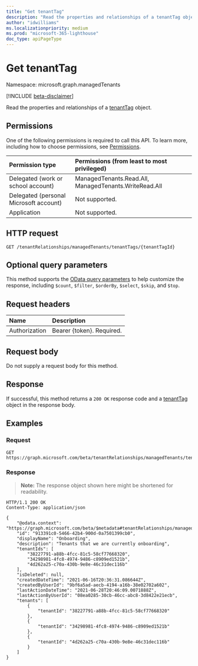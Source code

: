 ```yaml
---
title: "Get tenantTag"
description: "Read the properties and relationships of a tenantTag object."
author: "idwilliams"
ms.localizationpriority: medium
ms.prod: "microsoft-365-lighthouse"
doc_type: apiPageType
---
```


# Get tenantTag
Namespace: microsoft.graph.managedTenants

[!INCLUDE [beta-disclaimer](../../includes/beta-disclaimer.md)]

Read the properties and relationships of a [tenantTag](../resources/managedtenants-tenanttag.md) object.

## Permissions
One of the following permissions is required to call this API. To learn more, including how to choose permissions, see [Permissions](/graph/permissions-reference).

|Permission type|Permissions (from least to most privileged)|
|:---|:---|
|Delegated (work or school account)|ManagedTenants.Read.All, ManagedTenants.WriteRead.All|
|Delegated (personal Microsoft account)|Not supported.|
|Application|Not supported.|

## HTTP request

<!-- {
  "blockType": "ignored"
}
-->
``` http
GET /tenantRelationships/managedTenants/tenantTags/{tenantTagId}
```

## Optional query parameters
This method supports the [OData query parameters](/graph/query-parameters) to help customize the response, including `$count`, `$filter`, `$orderBy`, `$select`, `$skip`, and `$top`.

## Request headers
|Name|Description|
|:---|:---|
|Authorization|Bearer {token}. Required.|

## Request body
Do not supply a request body for this method.

## Response

If successful, this method returns a `200 OK` response code and a [tenantTag](../resources/managedtenants-tenanttag.md) object in the response body.

## Examples

### Request

<!-- {
  "blockType": "request",
  "name": "get_tenanttag"
}
-->
``` http
GET https://graph.microsoft.com/beta/tenantRelationships/managedTenants/tenantTags/{tenantTagId}
```



### Response
>**Note:** The response object shown here might be shortened for readability.
<!-- {
  "blockType": "response",
  "truncated": true,
  "@odata.type": "microsoft.graph.managedTenants.tenantTag"
}
-->
``` http
HTTP/1.1 200 OK
Content-Type: application/json

{
    "@odata.context": "https://graph.microsoft.com/beta/$metadata#tenantRelationships/managedTenants/tenantTags/$entity",
    "id": "913391c0-5466-42b4-900d-0a7501399cb0",
    "displayName": "Onboarding",
    "description": "Tenants that we are currently onboarding",
    "tenantIds": [
        "38227791-a88b-4fcc-81c5-58cf77668320",
        "34298981-4fc8-4974-9486-c8909ed1521b",
        "4d262a25-c70a-430b-9e8e-46c31dec116b"
    ],
    "isDeleted": null,
    "createdDateTime": "2021-06-16T20:36:31.086644Z",
    "createdByUserId": "9bf6a5ad-aecb-4194-a16b-38e02702a602",
    "lastActionDateTime": "2021-06-28T20:46:09.0071888Z",
    "lastActionByUserId": "08ea0285-30cb-46cc-abc8-3d8422e21ecb",
    "tenants": [
        {
            "tenantId": "38227791-a88b-4fcc-81c5-58cf77668320"
        },
        {
            "tenantId": "34298981-4fc8-4974-9486-c8909ed1521b"
        },
        {
            "tenantId": "4d262a25-c70a-430b-9e8e-46c31dec116b"
        }
    ]
}
```
